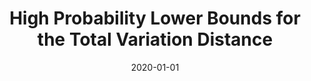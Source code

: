 ---
title: "High Probability Lower Bounds for the Total Variation Distance"
collection: publications
date: 2020-01-01
venue: 'arXiv'
paperurl: 'https://arxiv.org/abs/2005.06006'
is_preprint: true
---